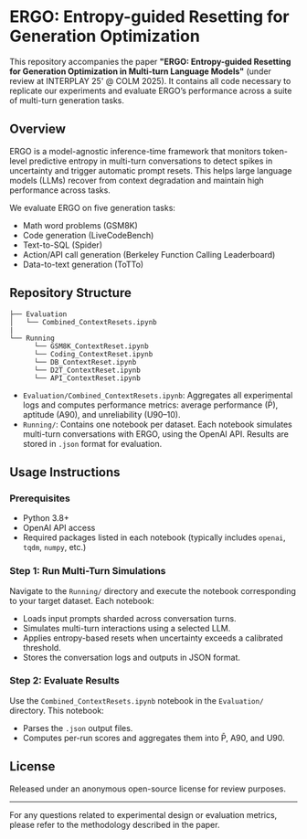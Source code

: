# ERGO: Entropy-guided Resetting for Generation Optimization

This repository accompanies the paper **"ERGO: Entropy-guided Resetting for Generation Optimization in Multi-turn Language Models"** (under review at INTERPLAY 25' @ COLM 2025). It contains all code necessary to replicate our experiments and evaluate ERGO’s performance across a suite of multi-turn generation tasks.

## Overview

ERGO is a model-agnostic inference-time framework that monitors token-level predictive entropy in multi-turn conversations to detect spikes in uncertainty and trigger automatic prompt resets. This helps large language models (LLMs) recover from context degradation and maintain high performance across tasks.

We evaluate ERGO on five generation tasks:
- Math word problems (GSM8K)
- Code generation (LiveCodeBench)
- Text-to-SQL (Spider)
- Action/API call generation (Berkeley Function Calling Leaderboard)
- Data-to-text generation (ToTTo)

## Repository Structure

```
├── Evaluation
│   └── Combined_ContextResets.ipynb
|
└── Running
      └── GSM8K_ContextReset.ipynb
      └── Coding_ContextReset.ipynb
      └── DB_ContextReset.ipynb
      └── D2T_ContextReset.ipynb
      └── API_ContextReset.ipynb

````

- `Evaluation/Combined_ContextResets.ipynb`: Aggregates all experimental logs and computes performance metrics: average performance (P̄), aptitude (A90), and unreliability (U90–10).
- `Running/`: Contains one notebook per dataset. Each notebook simulates multi-turn conversations with ERGO, using the OpenAI API. Results are stored in `.json` format for evaluation.

## Usage Instructions

### Prerequisites
- Python 3.8+
- OpenAI API access
- Required packages listed in each notebook (typically includes `openai`, `tqdm`, `numpy`, etc.)

### Step 1: Run Multi-Turn Simulations

Navigate to the `Running/` directory and execute the notebook corresponding to your target dataset. Each notebook:
- Loads input prompts sharded across conversation turns.
- Simulates multi-turn interactions using a selected LLM.
- Applies entropy-based resets when uncertainty exceeds a calibrated threshold.
- Stores the conversation logs and outputs in JSON format.

### Step 2: Evaluate Results

Use the `Combined_ContextResets.ipynb` notebook in the `Evaluation/` directory. This notebook:

* Parses the `.json` output files.
* Computes per-run scores and aggregates them into P̄, A90, and U90.

## License

Released under an anonymous open-source license for review purposes.

---

For any questions related to experimental design or evaluation metrics, please refer to the methodology described in the paper.
